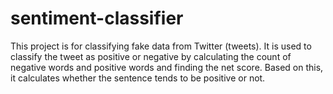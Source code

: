 # sentiment-classifier
This project is for classifying fake data from Twitter (tweets). It is used to classify the tweet as positive or negative by calculating the count of negative words and positive words and finding the net score. Based on this, it calculates whether the sentence tends to be positive or not.
